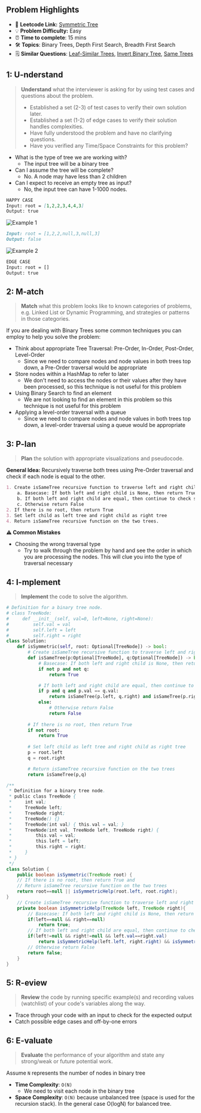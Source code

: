 ## Problem Highlights

* 🔗 **Leetcode Link:** [Symmetric Tree](https://leetcode.com/problems/symmetric-tree/) 
* 💡 **Problem Difficulty:** Easy
* ⏰ **Time to complete**: 15 mins
* 🛠️ **Topics**: Binary Trees, Depth First Search, Breadth First Search
* 🗒️ **Similar Questions**: [Leaf-Similar Trees](https://leetcode.com/problems/leaf-similar-trees/), [Invert Binary Tree](https://leetcode.com/problems/invert-binary-tree/), [Same Trees](https://leetcode.com/problems/minimum-depth-of-binary-tree/) 
    
## 1: U-nderstand
 
> **Understand** what the interviewer is asking for by using test cases and questions about the problem.
> 
> - Established a set (2-3) of test cases to verify their own solution later.
> - Established a set (1-2) of edge cases to verify their solution handles complexities.
> - Have fully understood the problem and have no clarifying questions.
> - Have you verified any Time/Space Constraints for this problem?

- What is the type of tree we are working with?
  - The input tree will be a binary tree
- Can I assume the tree will be complete?
  - No. A node may have less than 2 children
- Can I expect to receive an empty tree as input?
  - No, the input tree can have 1-1000 nodes.
   
```markdown
HAPPY CASE
Input: root = [1,2,2,3,4,4,3]
Output: true
```

![Example 1](https://assets.leetcode.com/uploads/2021/02/19/symtree1.jpg)

```markdown
Input: root = [1,2,2,null,3,null,3]
Output: false
```

![Example 2](https://assets.leetcode.com/uploads/2021/02/19/symtree2.jpg)

```markdown
EDGE CASE
Input: root = []
Output: true
```   
    
## 2: M-atch

> **Match** what this problem looks like to known categories of problems, e.g. Linked List or Dynamic Programming, and strategies or patterns in those categories.

If you are dealing with Binary Trees some common techniques you can employ to help you solve the problem:

- Think about appropriate Tree Traversal: Pre-Order, In-Order, Post-Order, Level-Order
    - Since we need to compare nodes and node values in both trees top down, a Pre-Order traversal would be appropriate
- Store nodes within a HashMap to refer to later
    - We don't need to access the nodes or their values after they have been processed, so this technique is not useful for this problem
- Using Binary Search to find an element
    - We are not looking to find an element in this problem so this technique is not useful for this problem
- Applying a level-order traversal with a queue
    - Since we need to compare nodes and node values in both trees top down, a level-order traversal using a queue would be appropriate

## 3: P-lan

> **Plan** the solution with appropriate visualizations and pseudocode.

**General Idea:** Recursively traverse both trees using Pre-Order traversal and check if each node is equal to the other.

```markdown
1. Create isSameTree recursive function to traverse left and right child of root and check for symmetry.
    a. Basecase: If both left and right child is None, then return True
    b. If both left and right child are equal, then continue to check symmetry
    c. Otherwise return False
2. If there is no root, then return True
3. Set left child as left tree and right child as right tree
4. Return isSameTree recursive function on the two trees. 
```

**⚠️ Common Mistakes**
- Choosing the wrong traversal type
    - Try to walk through the problem by hand and see the order in which you are processing the nodes. This will clue you into the type of traversal necessary

## 4: I-mplement

> **Implement** the code to solve the algorithm.

```python
# Definition for a binary tree node.
# class TreeNode:
#     def __init__(self, val=0, left=None, right=None):
#         self.val = val
#         self.left = left
#         self.right = right
class Solution:
    def isSymmetric(self, root: Optional[TreeNode]) -> bool:
        # Create isSameTree recursive function to traverse left and right child of root and check for symmetry
        def isSameTree(p:Optional[TreeNode], q:Optional[TreeNode]) -> bool:
            # Basecase: If both left and right child is None, then return True
            if not p and not q:
                return True

            # If both left and right child are equal, then continue to check symmetry
            if p and q and p.val == q.val:
                return isSameTree(p.left, q.right) and isSameTree(p.right, q.left)
            else:
                # Otherwise return False
                return False
        
        # If there is no root, then return True
        if not root:
            return True
        
        # Set left child as left tree and right child as right tree
        p = root.left
        q = root.right

        # Return isSameTree recursive function on the two trees
        return isSameTree(p,q)
```
```java
/**
 * Definition for a binary tree node.
 * public class TreeNode {
 *     int val;
 *     TreeNode left;
 *     TreeNode right;
 *     TreeNode() {}
 *     TreeNode(int val) { this.val = val; }
 *     TreeNode(int val, TreeNode left, TreeNode right) {
 *         this.val = val;
 *         this.left = left;
 *         this.right = right;
 *     }
 * }
 */
class Solution {
    public boolean isSymmetric(TreeNode root) {
    // If there is no root, then return True and
    // Return isSameTree recursive function on the two trees
    return root==null || isSymmetricHelp(root.left, root.right);
}
    // Create isSameTree recursive function to traverse left and right child of root and check for symmetry
    private boolean isSymmetricHelp(TreeNode left, TreeNode right){
        // Basecase: If both left and right child is None, then return True
        if(left==null && right==null)
            return true;
        // If both left and right child are equal, then continue to check symmetry
        if(left!=null && right!=null && left.val==right.val)
            return isSymmetricHelp(left.left, right.right) && isSymmetricHelp(left.right, right.left);
        // Otherwise return False
        return false;
    }
}
```
    
## 5: R-eview

> **Review** the code by running specific example(s) and recording values (watchlist) of your code's variables along the way.

- Trace through your code with an input to check for the expected output
- Catch possible edge cases and off-by-one errors

## 6: E-valuate

> **Evaluate** the performance of your algorithm and state any strong/weak or future potential work.

Assume `N` represents the number of nodes in binary tree 
    
* **Time Complexity**: `O(N)`
    *  We need to visit each node in the binary tree
* **Space Complexity**: `O(N)` because unbalanced tree (space is used for the recursion stack). In the general case O(logN) for balanced tree.